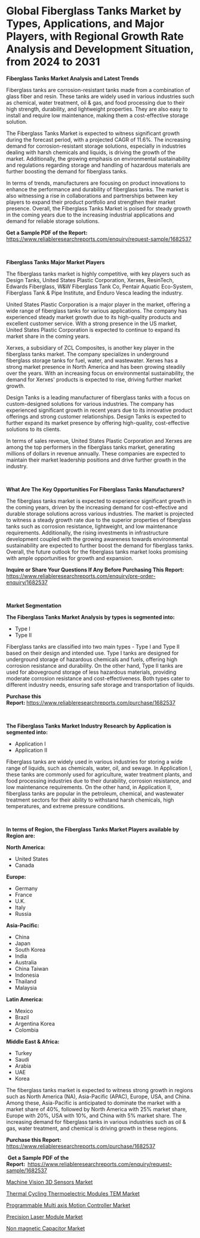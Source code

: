 <p><h1>Global Fiberglass Tanks Market by Types, Applications, and Major Players, with Regional Growth Rate Analysis and Development Situation, from 2024 to 2031</h1></p><p><strong>Fiberglass Tanks Market Analysis and Latest Trends</strong></p>
<p><p>Fiberglass tanks are corrosion-resistant tanks made from a combination of glass fiber and resin. These tanks are widely used in various industries such as chemical, water treatment, oil & gas, and food processing due to their high strength, durability, and lightweight properties. They are also easy to install and require low maintenance, making them a cost-effective storage solution.</p><p>The Fiberglass Tanks Market is expected to witness significant growth during the forecast period, with a projected CAGR of 11.6%. The increasing demand for corrosion-resistant storage solutions, especially in industries dealing with harsh chemicals and liquids, is driving the growth of the market. Additionally, the growing emphasis on environmental sustainability and regulations regarding storage and handling of hazardous materials are further boosting the demand for fiberglass tanks.</p><p>In terms of trends, manufacturers are focusing on product innovations to enhance the performance and durability of fiberglass tanks. The market is also witnessing a rise in collaborations and partnerships between key players to expand their product portfolio and strengthen their market presence. Overall, the Fiberglass Tanks Market is poised for steady growth in the coming years due to the increasing industrial applications and demand for reliable storage solutions.</p></p>
<p><strong>Get a Sample PDF of the Report:&nbsp;</strong> <a href="https://www.reliableresearchreports.com/enquiry/request-sample/1682537">https://www.reliableresearchreports.com/enquiry/request-sample/1682537</a></p>
<p>&nbsp;</p>
<p><strong>Fiberglass Tanks Major Market Players</strong></p>
<p><p>The fiberglass tanks market is highly competitive, with key players such as Design Tanks, United States Plastic Corporation, Xerxes, ResinTech, Edwards Fiberglass, W&W Fiberglass Tank Co, Pentair Aquatic Eco-System, Fiberglass Tank & Pipe Institute, and Enduro Vesca leading the industry. </p><p>United States Plastic Corporation is a major player in the market, offering a wide range of fiberglass tanks for various applications. The company has experienced steady market growth due to its high-quality products and excellent customer service. With a strong presence in the US market, United States Plastic Corporation is expected to continue to expand its market share in the coming years.</p><p>Xerxes, a subsidiary of ZCL Composites, is another key player in the fiberglass tanks market. The company specializes in underground fiberglass storage tanks for fuel, water, and wastewater. Xerxes has a strong market presence in North America and has been growing steadily over the years. With an increasing focus on environmental sustainability, the demand for Xerxes' products is expected to rise, driving further market growth.</p><p>Design Tanks is a leading manufacturer of fiberglass tanks with a focus on custom-designed solutions for various industries. The company has experienced significant growth in recent years due to its innovative product offerings and strong customer relationships. Design Tanks is expected to further expand its market presence by offering high-quality, cost-effective solutions to its clients.</p><p>In terms of sales revenue, United States Plastic Corporation and Xerxes are among the top performers in the fiberglass tanks market, generating millions of dollars in revenue annually. These companies are expected to maintain their market leadership positions and drive further growth in the industry.</p></p>
<p>&nbsp;</p>
<p><strong>What Are The Key Opportunities For Fiberglass Tanks Manufacturers?</strong></p>
<p><p>The fiberglass tanks market is expected to experience significant growth in the coming years, driven by the increasing demand for cost-effective and durable storage solutions across various industries. The market is projected to witness a steady growth rate due to the superior properties of fiberglass tanks such as corrosion resistance, lightweight, and low maintenance requirements. Additionally, the rising investments in infrastructure development coupled with the growing awareness towards environmental sustainability are expected to further boost the demand for fiberglass tanks. Overall, the future outlook for the fiberglass tanks market looks promising with ample opportunities for growth and expansion.</p></p>
<p><strong>Inquire or Share Your Questions If Any Before Purchasing This Report:</strong> <a href="https://www.reliableresearchreports.com/enquiry/pre-order-enquiry/1682537">https://www.reliableresearchreports.com/enquiry/pre-order-enquiry/1682537</a></p>
<p>&nbsp;</p>
<p><strong>Market Segmentation</strong></p>
<p><strong>The Fiberglass Tanks Market Analysis by types is segmented into:</strong></p>
<p><ul><li>Type I</li><li>Type II</li></ul></p>
<p><p>Fiberglass tanks are classified into two main types - Type I and Type II based on their design and intended use. Type I tanks are designed for underground storage of hazardous chemicals and fuels, offering high corrosion resistance and durability. On the other hand, Type II tanks are used for aboveground storage of less hazardous materials, providing moderate corrosion resistance and cost-effectiveness. Both types cater to different industry needs, ensuring safe storage and transportation of liquids.</p></p>
<p><strong>Purchase this Report:&nbsp;</strong><a href="https://www.reliableresearchreports.com/purchase/1682537">https://www.reliableresearchreports.com/purchase/1682537</a></p>
<p>&nbsp;</p>
<p><strong>The Fiberglass Tanks Market Industry Research by Application is segmented into:</strong></p>
<p><ul><li>Application I</li><li>Application II</li></ul></p>
<p><p>Fiberglass tanks are widely used in various industries for storing a wide range of liquids, such as chemicals, water, oil, and sewage. In Application I, these tanks are commonly used for agriculture, water treatment plants, and food processing industries due to their durability, corrosion resistance, and low maintenance requirements. On the other hand, in Application II, fiberglass tanks are popular in the petroleum, chemical, and wastewater treatment sectors for their ability to withstand harsh chemicals, high temperatures, and extreme pressure conditions.</p></p>
<p>&nbsp;</p>
<p><strong>In terms of Region, the Fiberglass Tanks Market Players available by Region are:</strong></p>
<p>
    <p> <strong> North America: </strong>
        <ul>
            <li>United States</li>
            <li>Canada</li>
        </ul>
        </p> 
    <p> <strong> Europe: </strong>
        <ul>
            <li>Germany</li>
            <li>France</li>
            <li>U.K.</li>
            <li>Italy</li>
            <li>Russia</li>
        </ul>
        </p> 
    <p> <strong> Asia-Pacific: </strong>
        <ul>
            <li>China</li>
            <li>Japan</li>
            <li>South Korea</li>
            <li>India</li>
            <li>Australia</li>
            <li>China Taiwan</li>
            <li>Indonesia</li>
            <li>Thailand</li>
            <li>Malaysia</li>
        </ul>
        </p> 
    <p> <strong> Latin America: </strong>
        <ul>
            <li>Mexico</li>
            <li>Brazil</li>
            <li>Argentina Korea</li>
            <li>Colombia</li>
        </ul>
        </p> 
    <p> <strong> Middle East & Africa: </strong>
        <ul>
            <li>Turkey</li>
            <li>Saudi</li>
            <li>Arabia</li>
            <li>UAE</li>
            <li>Korea</li>
        </ul>
    </p>
    </p>
<p><p>The fiberglass tanks market is expected to witness strong growth in regions such as North America (NA), Asia-Pacific (APAC), Europe, USA, and China. Among these, Asia-Pacific is anticipated to dominate the market with a market share of 40%, followed by North America with 25% market share, Europe with 20%, USA with 10%, and China with 5% market share. The increasing demand for fiberglass tanks in various industries such as oil & gas, water treatment, and chemical is driving growth in these regions.</p></p>
<p><strong>Purchase this Report: </strong><a href="https://www.reliableresearchreports.com/purchase/1682537">https://www.reliableresearchreports.com/purchase/1682537</a></p>
<p>&nbsp;<strong>Get a Sample PDF of the Report:&nbsp;&nbsp;</strong><a href="https://www.reliableresearchreports.com/enquiry/request-sample/1682537">https://www.reliableresearchreports.com/enquiry/request-sample/1682537</a></p>
<p><strong></strong></p>
<p><p><a href="https://medium.com/@jaremington56468/machine-vision-3d-sensors-nbsp-market-focuses-on-market-share-size-and-projected-forecast-till-220d7d169c67">Machine Vision 3D Sensors Market</a></p><p><a href="https://medium.com/@jaremington56468/thermal-cycling-thermoelectric-modules-tem-market-trends-and-market-analysis-forecasted-for-period-abc1efcc5c82">Thermal Cycling Thermoelectric Modules TEM Market</a></p><p><a href="https://medium.com/@jeromekling1967/programmable-multi-axis-motion-controller-market-size-cagr-trends-2024-2030-84efa7881723">Programmable Multi axis Motion Controller Market</a></p><p><a href="https://medium.com/@jeromekling1967/analyzing-precision-laser-module-market-global-industry-perspective-and-forecast-2024-to-2031-3183c8d933c4">Precision Laser Module Market</a></p><p><a href="https://medium.com/@hannahrivera83/non-magnetic-capacitor-market-analysis-its-cagr-market-segmentation-and-global-industry-overview-a56bd4df132d">Non magnetic Capacitor Market</a></p></p>